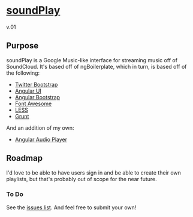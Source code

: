 # [soundPlay](https://github.com/zerosignalproductions/soundPlay) 

v.01

## Purpose

soundPlay is a Google Music-like interface for streaming music off of SoundCloud. It's based off of ngBoilerplate, which in turn, is based off of the following:

* [Twitter Bootstrap](http://getbootstrap.com)
* [Angular UI](http://angular-ui.github.io)
* [Angular Bootstrap](http://angular-ui.github.io/bootstrap)
* [Font Awesome](http://fortawesome.github.com/Font-Awesome)
* [LESS](http://lesscss.org)
* [Grunt](http://gruntjs.org)

And an addition of my own:

* [Angular Audio Player](https://github.com/mrgamer/angular-audio-player/)

## Roadmap

I'd love to be able to have users sign in and be able to create their own playlists, but that's probably out of scope for the near future.

### To Do

See the [issues list](https://github.com/zerosignalproductions/soundPlay/issues). And feel free to submit your own!